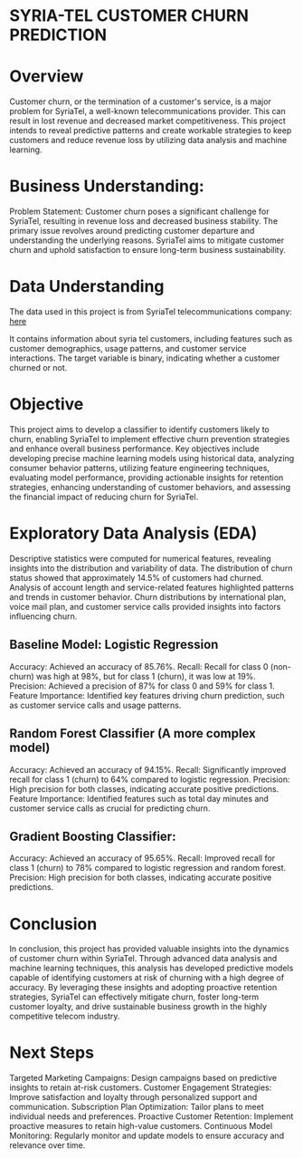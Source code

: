 # SYRIA-TEL CUSTOMER CHURN PREDICTION

# Overview
Customer churn, or the termination of a customer's service, is a major problem for SyriaTel, a well-known telecommunications provider. This can result in lost revenue and decreased market competitiveness. This project intends to reveal predictive patterns and create workable strategies to keep customers and reduce revenue loss by utilizing data analysis and machine learning.

# Business Understanding:
Problem Statement:
Customer churn poses a significant challenge for SyriaTel, resulting in revenue loss and decreased business stability. The primary issue revolves around predicting customer departure and understanding the underlying reasons. SyriaTel aims to mitigate customer churn and uphold satisfaction to ensure long-term business sustainability.

# Data Understanding
The data used in this project is from SyriaTel telecommunications company: [here](https://www.kaggle.com/datasets/becksddf/churn-in-telecoms-dataset)

It contains information about syria tel customers, including features such as customer demographics, usage patterns, and customer service interactions. The target variable is binary, indicating whether a customer churned or not.

# Objective
This project aims to develop a classifier to identify customers likely to churn, enabling SyriaTel to implement effective churn prevention strategies and enhance overall business performance. Key objectives include developing precise machine learning models using historical data, analyzing consumer behavior patterns, utilizing feature engineering techniques, evaluating model performance, providing actionable insights for retention strategies, enhancing understanding of customer behaviors, and assessing the financial impact of reducing churn for SyriaTel.

# Exploratory Data Analysis (EDA)
Descriptive statistics were computed for numerical features, revealing insights into the distribution and variability of data.
The distribution of churn status showed that approximately 14.5% of customers had churned.
Analysis of account length and service-related features highlighted patterns and trends in customer behavior.
Churn distributions by international plan, voice mail plan, and customer service calls provided insights into factors influencing churn.

## Baseline Model: Logistic Regression

Accuracy: Achieved an accuracy of 85.76%.
Recall: Recall for class 0 (non-churn) was high at 98%, but for class 1 (churn), it was low at 19%.
Precision: Achieved a precision of 87% for class 0 and 59% for class 1.
Feature Importance: Identified key features driving churn prediction, such as customer service calls and usage patterns.

## Random Forest Classifier (A more complex model)
Accuracy: Achieved an accuracy of 94.15%.
Recall: Significantly improved recall for class 1 (churn) to 64% compared to logistic regression.
Precision: High precision for both classes, indicating accurate positive predictions.
Feature Importance: Identified features such as total day minutes and customer service calls as crucial for predicting churn.


## Gradient Boosting Classifier:
Accuracy: Achieved an accuracy of 95.65%.
Recall: Improved recall for class 1 (churn) to 78% compared to logistic regression and random forest.
Precision: High precision for both classes, indicating accurate positive predictions.

# Conclusion
In conclusion, this  project has provided valuable insights into the dynamics of customer churn within SyriaTel. Through advanced data analysis and machine learning techniques, this analysis has developed predictive models capable of identifying customers at risk of churning with a high degree of accuracy. By leveraging these insights and adopting proactive retention strategies, SyriaTel can effectively mitigate churn, foster long-term customer loyalty, and drive sustainable business growth in the highly competitive telecom industry.

# Next Steps
Targeted Marketing Campaigns: Design campaigns based on predictive insights to retain at-risk customers.
Customer Engagement Strategies: Improve satisfaction and loyalty through personalized support and communication.
Subscription Plan Optimization: Tailor plans to meet individual needs and preferences.
Proactive Customer Retention: Implement proactive measures to retain high-value customers.
Continuous Model Monitoring: Regularly monitor and update models to ensure accuracy and relevance over time.
